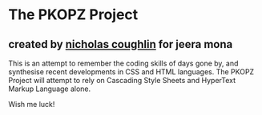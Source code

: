 # The PKOPZ Project
## created by [nicholas coughlin](https://github.com/couns001) for jeera mona
This is an attempt to remember the coding skills of days gone by, and synthesise recent developments in CSS and HTML languages.
The PKOPZ Project will attempt to rely on Cascading Style Sheets and HyperText Markup Language alone.

Wish me luck!